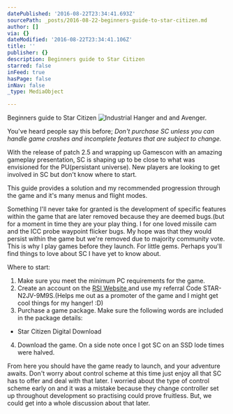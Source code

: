 ```yaml
---
datePublished: '2016-08-22T23:34:41.693Z'
sourcePath: _posts/2016-08-22-beginners-guide-to-star-citizen.md
author: []
via: {}
dateModified: '2016-08-22T23:34:41.106Z'
title: ''
publisher: {}
description: Beginners guide to Star Citizen
starred: false
inFeed: true
hasPage: false
inNav: false
_type: MediaObject

---
```

Beginners guide to Star Citizen
![Industrial Hanger and and Avenger.](https://the-grid-user-content.s3-us-west-2.amazonaws.com/e3d40f7e-f79f-44ab-9f98-975da227e7b9.png)

You've heard people say this before; _Don't purchase SC unless you can handle game crashes and incomplete features that are subject to change._

With the release of patch 2.5 and wrapping up Gamescon with an amazing gameplay presentation, SC is shaping up to be close to what was envisioned for the PU(persistant universe). New players are looking to get involved in SC but don't know where to start.

This guide provides a solution and my recommended progression through the game and it's many menus and flight modes.

Something I'll never take for granted is the development of specific features within the game that are later removed because they are deemed bugs.(but for a moment in time they are your play thing. I for one loved missile cam and the ICC probe waypoint flicker bugs. My hope was that they would persist within the game but we're removed due to majority community vote. This is why I play games before they launch. For little gems. Perhaps you'll find things to love about SC I have yet to know about.

Where to start:

1. Make sure you meet the minimum PC requirements for the game.
2. Create an account on the [RSI Website ][0]and use my referral Code STAR-N2JV-9M9S.(Helps me out as a promoter of the game and I might get cool things for my hanger! :D)
3. Purchase a game package. Make sure the following words are included in the package details:
  * Star Citizen Digital Download
4. Download the game. On a side note once I got SC on an SSD lode times were halved.

From here you should have the game ready to launch, and your adventure awaits. Don't worry about control scheme at this time just enjoy all that SC has to offer and deal with that later. I worried about the type of control scheme early on and it was a mistake because they change controller set up throughout development so practising could prove fruitless. But, we could get into a whole discussion about that later.

[0]: https://robertsspaceindustries.com/ "RSI"